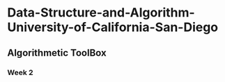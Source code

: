 # Data-Structure-and-Algorithm-University-of-California-San-Diego

## Algorithmetic ToolBox

### Week 2
